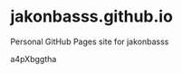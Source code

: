 # jakonbasss.github.io
Personal GitHub Pages site for jakonbasss











































a4pXbggtha
